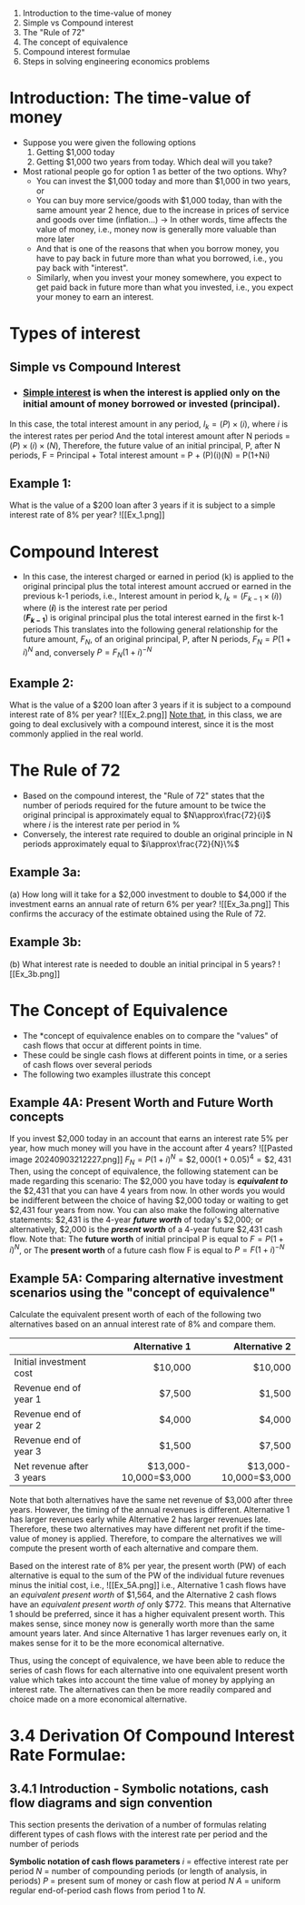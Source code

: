 1. Introduction to the time-value of money
2. Simple vs Compound interest
3. The "Rule of 72"
4. The concept of equivalence
5. Compound interest formulae
6. Steps in solving engineering economics problems
# Introduction: The time-value of money
* Suppose you were given the following options
	1. Getting $1,000 today
	2. Getting $1,000 two years from today.
		Which deal will you take?
* Most rational people go for option 1 as better of the two options. Why?
	* You can invest the $1,000 today and more than $1,000 in two years, or
	* You can buy more service/goods with $1,000 today, than with the same amount year 2 hence, due to the increase in prices of service and goods over time (inflation...)
		$\rightarrow$ In other words, time affects the value of money, i.e., money now is generally more valuable than more later
	* And that is one of the reasons that when you borrow money, you have to pay back in future more than what you borrowed, i.e., you pay back with "interest".
	* Similarly, when you invest your money somewhere, you expect to get paid back in future more than what you invested, i.e., you expect your money to earn an interest.
# Types of interest
## Simple vs Compound Interest
- ###  <u>Simple interest</u> is when the interest is applied only on the initial amount of money borrowed or invested (principal).
In this case, the total interest amount in any period,
	$I_k=(P)\times(i)$, where $i$ is the interest rates per period
And the total interest amount after N periods = $(P)\times(i)\times(N)$,
Therefore, the future value of an initial principal, P, after N periods,
	F = Principal + Total interest amount
	= P + (P)(i)(N)
	= P(1+Ni)
## Example 1:
What is the value of a $200 loan after 3 years if it is subject to a simple interest rate of 8% per year?
![[Ex_1.png]]
# Compound Interest
- In this case, the interest charged or earned in period (k) is applied to the original principal plus the total interest amount accrued or earned in the previous k-1 periods, i.e.,
	Interest amount in period k,
		$I_k=(F_{k-1}\times(i))$
	where
		(**$i$**) is the interest rate per period	
		(**$F_{k-1}$**) is original principal plus the total interest earned in the first k-1 periods
This translates into the following general relationship for the future amount, $F_N$, of an original principal, P, after N periods,
	$F_N=P(1+i)^N$ and, conversely
	$P=F_N(1+i)^{-N}$
## Example 2:
What is the value of a $200 loan after 3 years if it is subject to a compound interest rate of 8% per year?
![[Ex_2.png]]
<u>Note that</u>, in this class, we are going to deal exclusively with a compound interest, since it is the most commonly applied in the real world.

# The Rule of 72
- Based on the compound interest, the "Rule of 72" states that the number of periods required for the future amount to be twice the original principal is approximately equal to
	$N\approx\frac{72}{i}$ where $i$ is the interest rate per period in %
- Conversely, the interest rate required to double an original principle in N periods approximately equal to
	$i\approx\frac{72}{N}\%$

## Example 3a:
(a) How long will it take for a $2,000 investment to double to $4,000 if the investment earns an annual rate of return 6% per year?
![[Ex_3a.png]]
This confirms the accuracy of the estimate obtained using the Rule of 72.
## Example 3b:
(b) What interest rate is needed to double an initial principal in 5 years?
![[Ex_3b.png]]
# The Concept of Equivalence
- The *concept of equivalence enables on to compare the "values" of cash flows that occur at different points in time.
- These could be single cash flows at different points in time, or a series of cash flows over several periods
- The following two examples illustrate this concept
## Example 4A: Present Worth and Future Worth concepts
If you invest $2,000 today in an account that earns an interest rate 5% per year, how much money will you have in the account after 4 years?
![[Pasted image 20240903212227.png]]
	$F_N=P(1+i)^N=\$2,000(1+0.05)^4=\$2,431$
Then, using the concept of equivalence, the following statement can be made regarding this scenario:
	The $2,000 you have today is __*equivalent to*__ the $2,431 that you can have 4 years from now. In other words you would be indifferent between the choice of having $2,000 today or waiting to get $2,431 four years from now.
You can also make the following alternative statements:
	$2,431 is the 4-year __*future worth*__ of today's $2,000; or alternatively,
	$2,000 is the __*present worth*__ of a 4-year future $2,431 cash flow.
Note that:
	The **future worth** of initial principal P is equal to $F=P(1+i)^N$, or
	The **present worth** of a future cash flow F is equal to $P=F(1+i)^{-N}$
## Example 5A: Comparing alternative investment scenarios using the "concept of equivalence"
Calculate the equivalent present worth of each of the following two alternatives based on an annual interest rate of 8% and compare them.

|                           |           Alternative 1 |           Alternative 2 |
| ------------------------- | ----------------------: | ----------------------: |
| Initial investment cost   |                 $10,000 |                 $10,000 |
| Revenue end of year 1     |                  $7,500 |                  $1,500 |
| Revenue end of year 2     |                  $4,000 |                  $4,000 |
| Revenue end of year 3     |                  $1,500 |                  $7,500 |
| Net revenue after 3 years | \$13,000-10,000=\$3,000 | \$13,000-10,000=\$3,000 |
Note that both alternatives have the same net revenue of \$3,000 after three years. However, the timing of the annual revenues is different. Alternative 1 has larger revenues early while Alternative 2 has larger revenues late. Therefore, these two alternatives may have different net profit if the time-value of money is applied. Therefore, to compare the alternatives we will compute the present worth of each alternative and compare them.

Based on the interest rate of 8% per year, the present worth (PW) of each alternative is equal to the sum of the PW of the individual future revenues minus the initial cost, i.e.,
![[Ex_5A.png]]
i.e., Alternative 1 cash flows have an *equivalent present worth* of $1,564, and the Alternative 2 cash flows have an *equivalent present worth of* only $772. This means that Alternative 1 should be preferred, since it has a higher equivalent present worth. This makes sense, since money now is generally worth more than the same amount years later. And since Alternative 1 has larger revenues early on, it makes sense for it to be the more economical alternative.

Thus, using the concept of equivalence, we have been able to reduce the series of cash flows for each alternative into one equivalent present worth value which takes into account the time value of money by applying an interest rate. The alternatives can then be more readily compared and choice made on a more economical alternative.

# 3.4 Derivation Of Compound Interest Rate Formulae:
## 3.4.1 Introduction - Symbolic notations, cash flow diagrams and sign convention
This section presents the derivation of a number of formulas relating different types of cash flows with the interest rate per period and the number of periods

**Symbolic notation of cash flows parameters**
	$i$ = effective interest rate per period
	$N$ = number of compounding periods (or length of analysis, in periods)
	$P$ = present sum of money or cash flow at period $N$
	$A$ = uniform regular end-of-period cash flows from period 1 to $N$.

